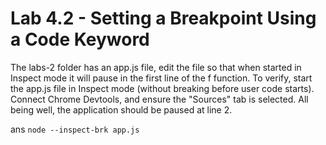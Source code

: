 # Lab 4.2 - Setting a Breakpoint Using a Code Keyword

The labs-2 folder has an app.js file, edit the file so that when started in Inspect mode it will
pause in the first line of the f function.
To verify, start the app.js file in Inspect mode (without breaking before user code starts). Connect Chrome Devtools, and ensure the "Sources" tab is selected. All being well, the application should be paused at line 2.

ans `node --inspect-brk app.js`
